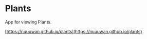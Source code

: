 # Plants

App for viewing Plants. 

[https://nuuuwan.github.io/plants](https://nuuuwan.github.io/plants)